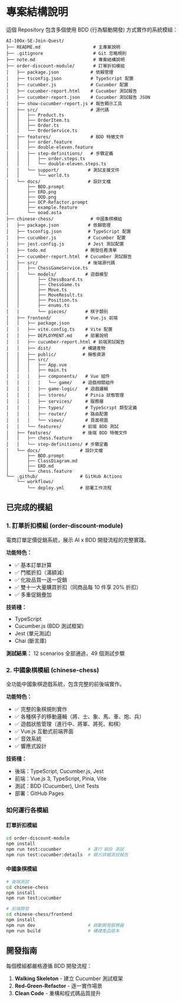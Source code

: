 # 專案結構說明

這個 Repository 包含多個使用 BDD (行為驅動開發) 方式實作的系統模組：

```
AI-100x-SE-Join-Quest/
├── README.md                    # 主專案說明
├── .gitignore                   # Git 忽略規則
├── note.md                      # 專案結構說明
├── order-discount-module/       # 訂單折扣模組
│   ├── package.json            # 依賴管理
│   ├── tsconfig.json           # TypeScript 配置
│   ├── cucumber.js             # Cucumber 配置
│   ├── cucumber-report.html    # Cucumber 測試報告
│   ├── cucumber-report.json    # Cucumber 測試報告 JSON
│   ├── show-cucumber-report.js # 報告顯示工具
│   ├── src/                    # 源代碼
│   │   ├── Product.ts
│   │   ├── OrderItem.ts
│   │   ├── Order.ts
│   │   └── OrderService.ts
│   ├── features/               # BDD 特徵文件
│   │   ├── order.feature
│   │   ├── double-eleven.feature
│   │   ├── step-definitions/   # 步驟定義
│   │   │   ├── order.steps.ts
│   │   │   └── double-eleven.steps.ts
│   │   └── support/           # 測試支援文件
│   │       └── world.ts
│   └── docs/                  # 設計文檔
│       ├── BDD.prompt
│       ├── ERD.png
│       ├── OOD.png
│       ├── OCP-Refactor.prompt
│       ├── example.feature
│       └── ooad.asta
├── chinese-chess/              # 中國象棋模組
│   ├── package.json           # 依賴管理
│   ├── tsconfig.json          # TypeScript 配置
│   ├── cucumber.js            # Cucumber 配置
│   ├── jest.config.js         # Jest 測試配置
│   ├── todo.md               # 開發任務清單
│   ├── cucumber-report.html  # Cucumber 測試報告
│   ├── src/                   # 後端源代碼
│   │   ├── ChessGameService.ts
│   │   └── models/           # 遊戲模型
│   │       ├── ChessBoard.ts
│   │       ├── ChessGame.ts
│   │       ├── Move.ts
│   │       ├── MoveResult.ts
│   │       ├── Position.ts
│   │       ├── enums.ts
│   │       └── pieces/       # 棋子類別
│   ├── frontend/             # Vue.js 前端
│   │   ├── package.json
│   │   ├── vite.config.ts    # Vite 配置
│   │   ├── DEPLOYMENT.md     # 部署說明
│   │   ├── cucumber-report.html # 前端測試報告
│   │   ├── dist/            # 構建產物
│   │   ├── public/          # 靜態資源
│   │   ├── src/
│   │   │   ├── App.vue
│   │   │   ├── main.ts
│   │   │   ├── components/   # Vue 組件
│   │   │   │   └── game/    # 遊戲相關組件
│   │   │   ├── game-logic/   # 遊戲邏輯
│   │   │   ├── stores/       # Pinia 狀態管理
│   │   │   ├── services/     # 服務層
│   │   │   ├── types/        # TypeScript 類型定義
│   │   │   ├── router/       # 路由配置
│   │   │   └── views/        # 頁面視圖
│   │   └── features/        # 前端 BDD 測試
│   ├── features/            # 後端 BDD 特徵文件
│   │   ├── chess.feature
│   │   └── step-definitions/ # 步驟定義
│   └── docs/               # 設計文檔
│       ├── BDD.prompt
│       ├── ClassDiagram.md
│       ├── ERD.md
│       └── chess.feature
└── .github/                # GitHub Actions
    └── workflows/
        └── deploy.yml      # 部署工作流程
```

## 已完成的模組

### 1. 訂單折扣模組 (order-discount-module)

電商訂單定價促銷系統，展示 AI x BDD 開發流程的完整實踐。

**功能特色：**
- ✅ 基本訂單計算
- ✅ 門檻折扣（滿額減）
- ✅ 化妝品買一送一促銷
- ✅ 雙十一大量購買折扣（同商品每 10 件享 20% 折扣）
- ✅ 多重促銷疊加

**技術棧：**
- TypeScript
- Cucumber.js (BDD 測試框架)
- Jest (單元測試)
- Chai (斷言庫)

**測試結果：** 12 scenarios 全部通過，49 個測試步驟

### 2. 中國象棋模組 (chinese-chess)

全功能中國象棋遊戲系統，包含完整的前後端實作。

**功能特色：**
- ✅ 完整的象棋規則實作
- ✅ 各種棋子的移動邏輯（將、士、象、馬、車、炮、兵）
- ✅ 遊戲狀態管理（進行中、將軍、將死、和棋）
- ✅ Vue.js 互動式前端界面
- ✅ 音效系統
- ✅ 響應式設計

**技術棧：**
- 後端：TypeScript, Cucumber.js, Jest
- 前端：Vue.js 3, TypeScript, Pinia, Vite
- 測試：BDD (Cucumber), Unit Tests
- 部署：GitHub Pages

### 如何運行各模組

#### 訂單折扣模組
```bash
cd order-discount-module
npm install
npm run test:cucumber          # 運行 BDD 測試
npm run test:cucumber:details  # 顯示詳細測試報告
```

#### 中國象棋模組
```bash
# 後端測試
cd chinese-chess
npm install
npm run test:cucumber

# 前端開發
cd chinese-chess/frontend
npm install
npm run dev                    # 啟動開發服務器
npm run build                  # 構建產品版本
```

## 開發指南

每個模組都嚴格遵循 BDD 開發流程：

1. **Walking Skeleton** - 建立 Cucumber 測試框架
2. **Red-Green-Refactor** - 逐一實作場景
3. **Clean Code** - 重構和程式碼品質提升
